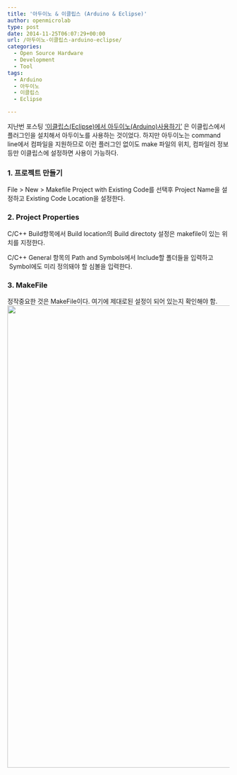 ```yaml
---
title: '아두이노 & 이클립스 (Arduino & Eclipse)'
author: openmicrolab
type: post
date: 2014-11-25T06:07:29+00:00
url: /아두이노-이클립스-arduino-eclipse/
categories:
  - Open Source Hardware
  - Development
  - Tool
tags:
  - Arduino
  - 아두이노
  - 이클립스
  - Eclipse

---
```

지난번 포스팅 <a href="http://openmicrolab.com/%EC%9D%B4%ED%81%B4%EB%A6%BD%EC%8A%A4eclipse%EC%97%90%EC%84%9C-%EC%95%84%EB%91%90%EC%9D%B4%EB%85%B8arduino%EC%82%AC%EC%9A%A9%ED%95%98%EA%B8%B0/" target="_blank">&#8216;이클립스(Eclipse)에서 아두이노(Arduino)사용하기&#8217;</a> 은 이클립스에서 플러그인을 설치해서 아두이노를 사용하는 것이었다. 하지만 아두이노는 command line에서 컴파일을 지원하므로 이런 플러그인 없이도 make 파일의 위치, 컴파일러 정보등만 이클립스에 설정하면 사용이 가능하다.

### 1. 프로젝트 만들기

File > New > Makefile Project with Existing Code를 선택후 Project Name을 설정하고 Existing Code Location을 설정한다.

### 2. Project Properties

C/C++ Build항목에서 Build location의 Build directoty 설정은 makefile이 있는 위치를 지정한다.

C/C++ General 항목의 Path and Symbols에서 Include할 폴더들을 입력하고  Symbol에도 미리 정의돼야 할 심볼을 입력한다.

### 3. MakeFile

정작중요한 것은 MakeFile이다. 여기에 제대로된 설정이 되어 있는지 확인해야 함.<img loading="lazy" class="alignnone" src="http://openmicrolab.cdn2.cafe24.com/eclipse_arduino.png" alt="" width="1454" height="1047" />